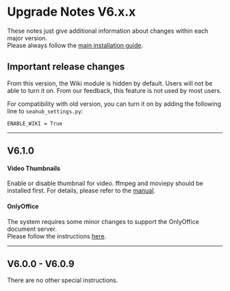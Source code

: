 # Upgrade Notes V6.x.x
These notes just give additional information about changes within each major version.  
Please always follow the [main installation guide](https://manual.seafile.com/deploy/upgrade.html).

## Important release changes

From this version, the Wiki module is hidden by default. Users will not be able to turn it on. From our feedback, this feature is not used by most users. 

For compatibility with old version, you can turn it on by adding the following line to `seahub_settings.py`:

`ENABLE_WIKI = True`


---

## V6.1.0

#### Video Thumbnails

Enable or disable thumbnail for video. ffmpeg and moviepy should be installed first. 
For details, please refer to the [manual](deploy/video_thumbnails.md).

#### OnlyOffice
The system requires some minor changes to support the OnlyOffice document server.  
Please follow the instructions [here](../deploy/only_office.md).

---

## V6.0.0 - V6.0.9

There are no other special instructions.
